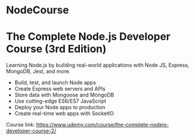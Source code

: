 # NodeCourse

# The Complete Node.js Developer Course (3rd Edition)

Learning Node.js by building real-world applications with Node JS, Express, MongoDB, Jest, and more.

   - Build, test, and launch Node apps
   - Create Express web servers and APIs
   - Store data with Mongoose and MongoDB
   - Use cutting-edge ES6/ES7 JavaScript
   - Deploy your Node apps to production
   - Create real-time web apps with SocketIO

Course link: https://www.udemy.com/course/the-complete-nodejs-developer-course-2/
